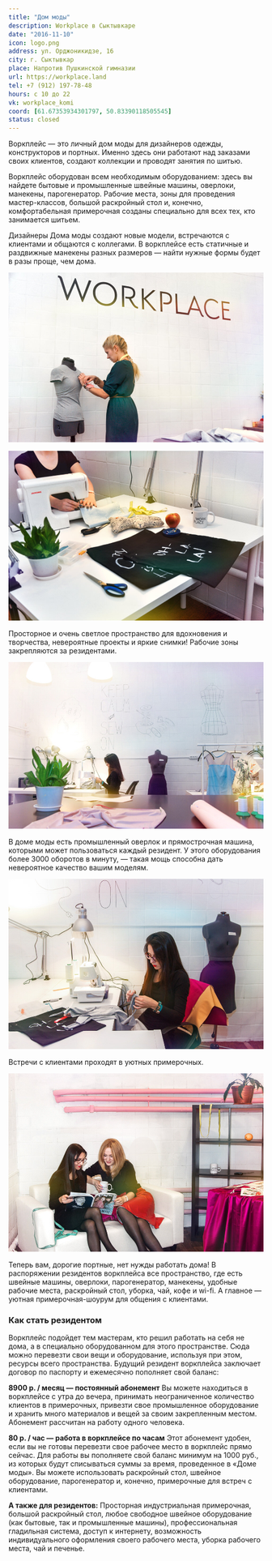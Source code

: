 ```yaml
---
title: "Дом моды"
description: Workplace в Сыктывкаре
date: "2016-11-10"
icon: logo.png
address: ул. Орджоникидзе, 16
city: г. Сыктывкар
place: Напротив Пушкинской гимназии
url: https://workplace.land
tel: +7 (912) 197-78-48
hours: с 10 до 22
vk: workplace_komi
coord: [61.67353934301797, 50.83390118505545]
status: closed
---
```


Воркплейс — это личный дом моды для дизайнеров одежды, конструкторов и портных. Именно здесь они работают над заказами своих клиентов, создают коллекции и проводят занятия по шитью.

Воркплейс оборудован всем необходимым оборудованием: здесь вы найдете бытовые и промышленные швейные машины, оверлоки, манекены, парогенератор. Рабочие места, зоны для проведения мастер-классов, большой раскройный стол и, конечно, комфортабельная примерочная созданы специально для всех тех, кто занимается шитьем.

Дизайнеры Дома моды создают новые модели, встречаются с клиентами и общаются с коллегами. В воркплейсе есть статичные и раздвижные манекены разных размеров — найти нужные формы будет в разы проще, чем дома.

![](./images/DSC_0144.jpg)

![](./images/DSC_0164.jpg)

Просторное и очень светлое пространство для вдохновения и творчества, невероятные проекты и яркие снимки! Рабочие зоны закрепляются за резидентами.

![](./images/IMG_3305.jpg)

В доме моды есть промышленный оверлок и прямострочная машина, которыми может пользоваться каждый резидент. У этого оборудования более 3000 оборотов в минуту, — такая мощь способна дать невероятное качество вашим моделям.

![](./images/IMG_3311.jpg)

Встречи с клиентами проходят в уютных примерочных.

![](./images/IMG_3292.jpg)

Теперь вам, дорогие портные, нет нужды работать дома! В распоряжении резидентов воркплейса все пространство, где есть швейные машины, оверлоки, парогенератор, манекены, удобные рабочие места, раскройный стол, уборка, чай, кофе и wi-fi. А главное — уютная примерочная-шоурум для общения с клиентами.

### Как стать резидентом

Воркплейс подойдет тем мастерам, кто решил работать на себя не дома, а в специально оборудованном для этого пространстве. Сюда можно перевезти свои вещи и оборудование, используя при этом, ресурсы всего пространства. Будущий резидент воркплейса заключает договор по паспорту и ежемесячно пополняет свой баланс:

**8900 р. / месяц — постоянный абонемент** Вы можете находиться в воркплейсе с утра до вечера, принимать неограниченное количество клиентов в примерочных, привезти свое промышленное оборудование и хранить много материалов и вещей за своим закрепленным местом. Абонемент рассчитан на работу одного человека.

**80 р. / час — работа в воркплейсе по часам** Этот абонемент удобен, если вы не готовы перевезти свое рабочее место в воркплейс прямо сейчас. Для работы вы пополняете свой баланс минимум на 1000 руб., из которых будут списываться суммы за время, проведенное в «Доме моды». Вы можете использовать раскройный стол, швейное оборудование, парогенератор и, конечно, примерочные для встреч с клиентами.

**А также для резидентов:** Просторная индустриальная примерочная, большой раскройный стол, любое свободное швейное оборудование (как бытовые, так и промышленные машины), профессиональная гладильная система, доступ к интернету, возможность индивидуального оформления своего рабочего места, уборка рабочего места, чай и печенье.
